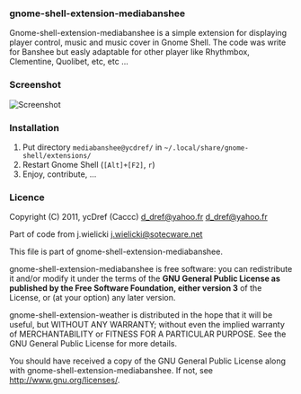 ### gnome-shell-extension-mediabanshee

Gnome-shell-extension-mediabanshee is a simple extension for displaying player control, music and music cover in Gnome Shell.
The code was write for Banshee but easly adaptable for other player like Rhythmbox, Clementine, Quolibet, etc, etc ...

### Screenshot

![Screenshot](https://github.com/Caccc/Gnome-shell-extension-Media-player--adapter-for-Banshee-/raw/master/screenshot.png)

### Installation

1. Put directory `mediabanshee@ycdref/` in `~/.local/share/gnome-shell/extensions/`
2. Restart Gnome Shell (`[Alt]+[F2]`, `r`)
3. Enjoy, contribute, ...

### Licence

Copyright (C) 2011,
ycDref (Caccc) d_dref@yahoo.fr <d_dref@yahoo.fr>

Part of code from j.wielicki <j.wielicki@sotecware.net>

This file is part of gnome-shell-extension-mediabanshee.

gnome-shell-extension-mediabanshee is free software: you can redistribute it and/or modify it under the terms of the **GNU General Public License as published by the Free Software Foundation, either version 3** of the License, or (at your option) any later version.

gnome-shell-extension-weather is distributed in the hope that it will be useful, but WITHOUT ANY WARRANTY; without even the implied warranty of MERCHANTABILITY or FITNESS FOR A PARTICULAR PURPOSE.  See the GNU General Public License for more details.

You should have received a copy of the GNU General Public License along with gnome-shell-extension-mediabanshee.  If not, see <http://www.gnu.org/licenses/>.

